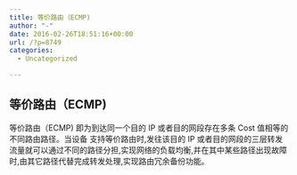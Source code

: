 ```yaml
---
title: 等价路由（ECMP) 
author: "-"
date: 2016-02-26T18:51:16+00:00
url: /?p=8749
categories:
  - Uncategorized

---
```

## 等价路由（ECMP)
等价路由（ECMP) 即为到达同一个目的 IP 或者目的网段存在多条 Cost 值相等的不同路由路径。当设备 支持等价路由时,发往该目的 IP 或者目的网段的三层转发流量就可以通过不同的路径分担,实现网络的负载均衡,并在其中某些路径出现故障时,由其它路径代替完成转发处理,实现路由冗余备份功能。